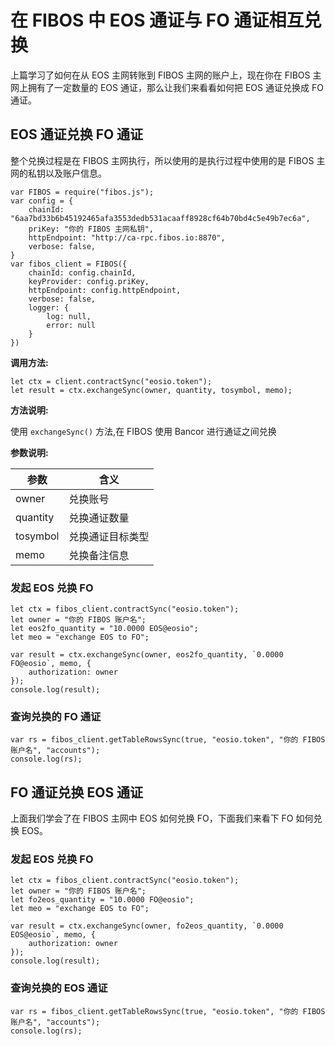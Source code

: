 # 在 FIBOS 中 EOS 通证与 FO 通证相互兑换

上篇学习了如何在从 EOS 主网转账到 FIBOS 主网的账户上，现在你在 FIBOS 主网上拥有了一定数量的 EOS 通证，那么让我们来看看如何把 EOS 通证兑换成 FO 通证。

## EOS 通证兑换 FO 通证

整个兑换过程是在 FIBOS 主网执行，所以使用的是执行过程中使用的是 FIBOS 主网的私钥以及账户信息。

```
var FIBOS = require("fibos.js");
var config = {
    chainId: "6aa7bd33b6b45192465afa3553dedb531acaaff8928cf64b70bd4c5e49b7ec6a",
    priKey: "你的 FIBOS 主网私钥",
    httpEndpoint: "http://ca-rpc.fibos.io:8870",
    verbose: false,
}
var fibos_client = FIBOS({
    chainId: config.chainId,
    keyProvider: config.priKey,
    httpEndpoint: config.httpEndpoint,
    verbose: false,
    logger: {
        log: null,
        error: null
    }
})
```

**调用方法:**

```
let ctx = client.contractSync("eosio.token");
let result = ctx.exchangeSync(owner, quantity, tosymbol, memo);
```

**方法说明:**

使用 `exchangeSync()` 方法,在 FIBOS 使用 Bancor 进行通证之间兑换

**参数说明:**

| 参数     | 含义             |
| -------- | ---------------- |
| owner    | 兑换账号         |
| quantity | 兑换通证数量     |
| tosymbol | 兑换通证目标类型 |
| memo | 兑换备注信息 |

### 发起 EOS 兑换 FO

```
let ctx = fibos_client.contractSync("eosio.token");
let owner = "你的 FIBOS 账户名";
let eos2fo_quantity = "10.0000 EOS@eosio";
let meo = "exchange EOS to FO";

var result = ctx.exchangeSync(owner, eos2fo_quantity, `0.0000 FO@eosio`, memo, {
    authorization: owner
});
console.log(result);
```


### 查询兑换的 FO 通证

```
var rs = fibos_client.getTableRowsSync(true, "eosio.token", "你的 FIBOS 账户名", "accounts");
console.log(rs);
```

## FO 通证兑换 EOS 通证

上面我们学会了在 FIBOS 主网中 EOS 如何兑换 FO，下面我们来看下 FO 如何兑换 EOS。


### 发起 EOS 兑换 FO

```
let ctx = fibos_client.contractSync("eosio.token");
let owner = "你的 FIBOS 账户名";
let fo2eos_quantity = "10.0000 FO@eosio";
let meo = "exchange EOS to FO";

var result = ctx.exchangeSync(owner, fo2eos_quantity, `0.0000 EOS@eosio`, memo, {
    authorization: owner
});
console.log(result);
```

### 查询兑换的 EOS 通证

```
var rs = fibos_client.getTableRowsSync(true, "eosio.token", "你的 FIBOS 账户名", "accounts");
console.log(rs);
```

